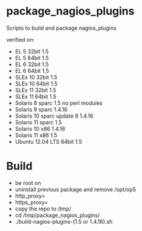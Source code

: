 package_nagios_plugins
====================

Scripts to build and package nagios_plugins

verified on:

* EL 5 32bit                 1.5
* EL 5 64bit                 1.5
* EL 6 32bit                 1.5
* EL 6 64bit                 1.5
* SLEx 10 32bit              1.5
* SLEx 10 64bit              1.5
* SLEx 11 32bit              1.5
* SLEx 11 64bit              1.5
* Solaris  8 sparc           1.5      no perl modules
* Solaris  9 sparc           1.4.16
* Solaris 10 sparc update 8  1.4.16
* Solaris 11 sparc           1.5
* Solaris 10 x86             1.4.16
* Solaris 11 x86             1.5
* Ubuntu 12.04 LTS 64bit     1.5

Build
=====

* be root on <server>
* uninstall previous package and remove /opt/op5
* http_proxy=<your proxy:port>
* https_proxy=<your proxy:port>
* copy the repo to /tmp/
* cd /tmp/package_nagios_plugins/
* ./build-nagios-plugins-(1.5 or 1.4.16).sh
